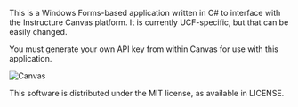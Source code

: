 This is a Windows Forms-based application written in C# to interface with the Instructure Canvas platform. It is currently UCF-specific, but that can be easily changed.

You must generate your own API key from within Canvas for use with this application.

![Canvas](https://upload.wikimedia.org/wikipedia/commons/thumb/2/2f/3D_Schildersdoek.JPG/220px-3D_Schildersdoek.JPG)

This software is distributed under the MIT license, as available in LICENSE.
